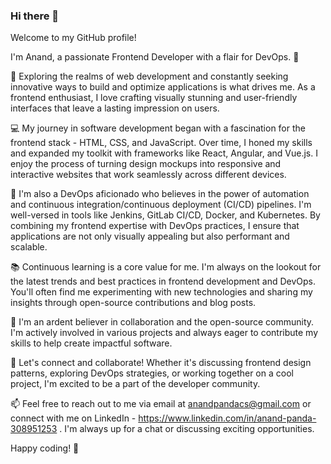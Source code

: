 ### Hi there 👋

Welcome to my GitHub profile!

 I'm Anand, a passionate Frontend Developer with a flair for DevOps. 🚀

🔭 Exploring the realms of web development and constantly seeking innovative ways to build and optimize applications is what drives me. As a frontend enthusiast, I love crafting visually stunning and user-friendly interfaces that leave a lasting impression on users.

💻 My journey in software development began with a fascination for the frontend stack - HTML, CSS, and JavaScript. Over time, I honed my skills and expanded my toolkit with frameworks like React, Angular, and Vue.js. I enjoy the process of turning design mockups into responsive and interactive websites that work seamlessly across different devices.

🔧 I'm also a DevOps aficionado who believes in the power of automation and continuous integration/continuous deployment (CI/CD) pipelines. I'm well-versed in tools like Jenkins, GitLab CI/CD, Docker, and Kubernetes. By combining my frontend expertise with DevOps practices, I ensure that applications are not only visually appealing but also performant and scalable.

📚 Continuous learning is a core value for me. I'm always on the lookout for the latest trends and best practices in frontend development and DevOps. You'll often find me experimenting with new technologies and sharing my insights through open-source contributions and blog posts.

🌟 I'm an ardent believer in collaboration and the open-source community. I'm actively involved in various projects and always eager to contribute my skills to help create impactful software.

🎯 Let's connect and collaborate! Whether it's discussing frontend design patterns, exploring DevOps strategies, or working together on a cool project, I'm excited to be a part of the developer community.

📫 Feel free to reach out to me via email at anandpandacs@gmail.com or connect with me on LinkedIn - https://www.linkedin.com/in/anand-panda-308951253 . I'm always up for a chat or discussing exciting opportunities.

Happy coding! 🚀

<!--
**andycodes3/andycodes3** is a ✨ _special_ ✨ repository because its `README.md` (this file) appears on your GitHub profile.

Here are some ideas to get you started:

- 🔭 I’m currently working on ...
- 🌱 I’m currently learning ...
- 👯 I’m looking to collaborate on ...
- 🤔 I’m looking 


-->
